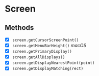 # Screen

## Methods

- [x] `screen.getCursorScreenPoint()`
- [x] `screen.getMenuBarHeight()` _macOS_
- [x] `screen.getPrimaryDisplay()`
- [x] `screen.getAllDisplays()`
- [x] `screen.getDisplayNearestPoint(point)`
- [x] `screen.getDisplayMatching(rect)`
